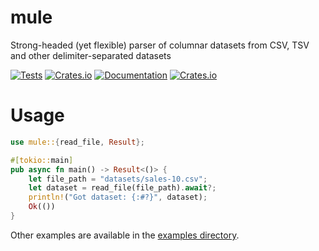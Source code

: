 # mule #
Strong-headed (yet flexible) parser of columnar datasets from CSV, TSV and other delimiter-separated datasets

[![Tests](https://github.com/amrhassan/mule-rs/actions/workflows/test.yaml/badge.svg)](https://github.com/amrhassan/mule-rs/actions/workflows/test.yaml)
[![Crates.io](https://img.shields.io/crates/v/mule)](https://crates.io/crates/mule)
[![Documentation](https://docs.rs/mule/badge.svg)](https://docs.rs/mule)
[![Crates.io](https://img.shields.io/crates/l/mule)](LICENSE)

# Usage #
```rust
use mule::{read_file, Result};

#[tokio::main]
pub async fn main() -> Result<()> {
    let file_path = "datasets/sales-10.csv";
    let dataset = read_file(file_path).await?;
    println!("Got dataset: {:#?}", dataset);
    Ok(())
}
```

Other examples are available in the [examples directory](https://github.com/amrhassan/mule-rs/tree/main/examples).
